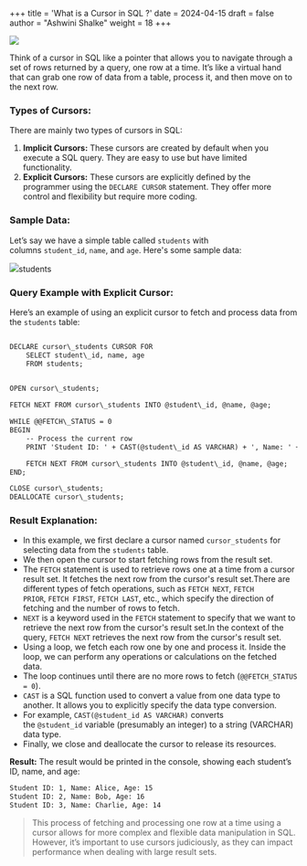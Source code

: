 +++
title = 'What is a Cursor in SQL ?'
date = 2024-04-15
draft = false
author = "Ashwini Shalke"
weight = 18
+++


![](https://cdn-images-1.medium.com/max/1600/1*9-ijUDukA8XFpPf9ZC8bWw.jpeg)

Think of a cursor in SQL like a pointer that allows you to navigate through a set of rows returned by a query, one row at a time. It’s like a virtual hand that can grab one row of data from a table, process it, and then move on to the next row.

### Types of Cursors:

There are mainly two types of cursors in SQL:

1.  **Implicit Cursors:** These cursors are created by default when you execute a SQL query. They are easy to use but have limited functionality.
2.  **Explicit Cursors:** These cursors are explicitly defined by the programmer using the `DECLARE CURSOR` statement. They offer more control and flexibility but require more coding.

### Sample Data:

Let’s say we have a simple table called `students` with columns `student_id`, `name`, and `age`. Here's some sample data:

![](https://cdn-images-1.medium.com/max/1600/1*rKIWV2_u8R2neU7GirRFKQ.png)students


### Query Example with Explicit Cursor:

Here’s an example of using an explicit cursor to fetch and process data from the `students` table:

```html

DECLARE cursor\_students CURSOR FOR
    SELECT student\_id, name, age
    FROM students;
    

OPEN cursor\_students;

FETCH NEXT FROM cursor\_students INTO @student\_id, @name, @age;

WHILE @@FETCH\_STATUS = 0
BEGIN
    -- Process the current row
    PRINT 'Student ID: ' + CAST(@student\_id AS VARCHAR) + ', Name: ' + @name + ', Age: ' + CAST(@age AS VARCHAR);

    FETCH NEXT FROM cursor\_students INTO @student\_id, @name, @age;
END;

CLOSE cursor\_students;
DEALLOCATE cursor\_students;

```

### Result Explanation:
*   In this example, we first declare a cursor named `cursor_students` for selecting data from the `students` table.
*   We then open the cursor to start fetching rows from the result set.
*   The `FETCH` statement is used to retrieve rows one at a time from a cursor result set. It fetches the next row from the cursor's result set.There are different types of fetch operations, such as `FETCH NEXT`, `FETCH PRIOR`, `FETCH FIRST`, `FETCH LAST`, etc., which specify the direction of fetching and the number of rows to fetch.
*   `NEXT` is a keyword used in the `FETCH` statement to specify that we want to retrieve the next row from the cursor's result set.In the context of the query, `FETCH NEXT` retrieves the next row from the cursor's result set.
*   Using a loop, we fetch each row one by one and process it. Inside the loop, we can perform any operations or calculations on the fetched data.
*   The loop continues until there are no more rows to fetch (`@@FETCH_STATUS = 0`).
*   `CAST` is a SQL function used to convert a value from one data type to another. It allows you to explicitly specify the data type conversion.
*   For example, `CAST(@student_id AS VARCHAR)` converts the `@student_id` variable (presumably an integer) to a string (VARCHAR) data type.
*   Finally, we close and deallocate the cursor to release its resources.


**Result:**
The result would be printed in the console, showing each student’s ID, name, and age:

```html
Student ID: 1, Name: Alice, Age: 15
Student ID: 2, Name: Bob, Age: 16
Student ID: 3, Name: Charlie, Age: 14
```

> This process of fetching and processing one row at a time using a cursor allows for more complex and flexible data manipulation in SQL. However, it’s important to use cursors judiciously, as they can impact performance when dealing with large result sets.